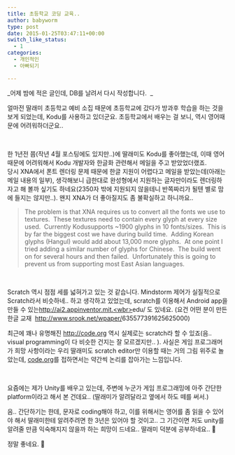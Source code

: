 ```yaml
---
title: 초등학교 코딩 교육..
author: babyworm
type: post
date: 2015-01-25T03:47:11+00:00
switch_like_status:
  - 1
categories:
  - 개인적인
  - 아빠되기

---
```

_어제 밤에 적은 글인데, DB를 날려서 다시 작성합니다.  _

얼마전 딸래미 초등학교 예비 소집 때문에 초등학교에 갔다가 방과후 학습을 하는 것을 보게 되었는데, Kodu를 사용하고 있더군요. 초등학교에서 배우는 걸 보니, 역시 영어때문에 어려워하더군요..

&nbsp;

한 1년전 쯤(작년 4월 포스팅에도 있지만..)에 딸래미도 Kodu를 좋아했는데, 이때 영어 때문에 어려워해서 Kodu 개발자와 한글화 관련해서 메일을 주고 받았었더랬죠.  
당시 XNA에서 폰트 렌더링 문제 때문에 한글 지원이 어렵다고 메일을 받았는데(아래는 메일 내용의 일부), 생각해보니 급한대로 완성형에서 지원하는 글자만이라도 렌더링하자고 해 볼까 싶기도 하네요(2350자 밖에 지원되지 않을테니 반쪽짜리가 될텐 별로 맘에 들지는 않지만..). 왠지 XNA가 더 좋아질지도 좀 불확실하고 하니까요..

> The problem is that XNA requires us to convert all the fonts we use to textures.  These textures need to contain every glyph at every size used.  Currently Kodusupports ~1900 glyphs in 10 fonts/sizes.  This is by far the biggest cost we have during build time.  Adding Korean glyphs (Hangul) would add about 13,000 more glyphs.  At one point I tried adding a similar number of glyphs for Chinese.  The build went on for several hours and then failed.  Unfortunately this is going to prevent us from supporting most East Asian languages.

&nbsp;

Scratch 역시 점점 세를 넓혀가고 있는 것 같습니다. Mindstorm 제어가 실질적으로 Scratch라서 비슷하네.. 하고 생각하고 있었는데, scratch를 이용해서 Android app을 만들 수 있는<a href="http://ai2.appinventor.mit.edu" target="_blank">http://ai2.appinventor.mit.<wbr></wbr>edu/ </a>도 있네요. (요건 어떤 분이 만든 한글 교재  <a href="http://www.srook.net/wpaper/635577391625625000" target="_blank">http://www.srook.net/wpaper/<wbr></wbr>635577391625625000</a>)

최근에 꽤나 유명해진 <a href="http://code.org/" target="_blank">http://code.org</a> 역시 실제로는 scratch라 할 수 있죠(음.. visual programming이 다 비슷한 건지는 잘 모르겠지만.. ). 사실은 게임 프로그래머가 희망 사항이라는 우리 딸래미도 scratch editor만 이용할 때는 거의 그림 위주로 놀았는데, <a href="http://code.org/" target="_blank">code.org</a>를 접하면서는 약간씩 논리를 잡아가는 느낌입니다.

&nbsp;

요즘에는 제가 Unity를 배우고 있는데, 주변에 누군가 게임 프로그래밍에 아주 간단한 platform이라고 해서 본 건데요.. (딸래미가 알려달라고 옆에서 하도 떼를 써서.)

음.. 간단하기는 한데, 문자로 coding해야 하고, 이를 위해서는 영어를 좀 읽을 수 있어야 해서 딸래미한테 알려주려면 한 3년은 있어야 할 것이고.. 그 기간이면 저도 unity를 알려줄 만큼 익숙해지지 않을까 하는 희망이 드네요.. 딸래미 덕분에 공부하네요.. 🙂

정말 좋네요. 🙂